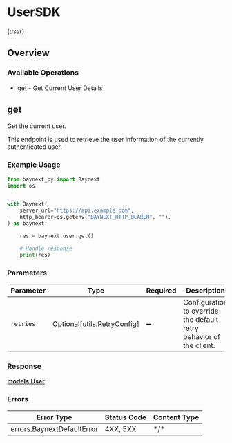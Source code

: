 # UserSDK
(*user*)

## Overview

### Available Operations

* [get](#get) - Get Current User Details

## get

Get the current user.

This endpoint is used to retrieve the user information of the currently
authenticated user.

### Example Usage

<!-- UsageSnippet language="python" operationID="get_current_user_details_v1_user_me_get" method="get" path="/v1/user/me" -->
```python
from baynext_py import Baynext
import os


with Baynext(
    server_url="https://api.example.com",
    http_bearer=os.getenv("BAYNEXT_HTTP_BEARER", ""),
) as baynext:

    res = baynext.user.get()

    # Handle response
    print(res)

```

### Parameters

| Parameter                                                           | Type                                                                | Required                                                            | Description                                                         |
| ------------------------------------------------------------------- | ------------------------------------------------------------------- | ------------------------------------------------------------------- | ------------------------------------------------------------------- |
| `retries`                                                           | [Optional[utils.RetryConfig]](../../models/utils/retryconfig.md)    | :heavy_minus_sign:                                                  | Configuration to override the default retry behavior of the client. |

### Response

**[models.User](../../models/user.md)**

### Errors

| Error Type                 | Status Code                | Content Type               |
| -------------------------- | -------------------------- | -------------------------- |
| errors.BaynextDefaultError | 4XX, 5XX                   | \*/\*                      |